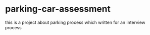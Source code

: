# parking-car-assessment
this is a project about parking process which written for an interview process
